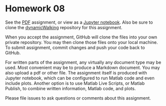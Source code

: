 # Homework 08

See the [PDF](hw08.pdf) assignment, or view as a [Jupyter notebook](hw08.ipynb). Also be sure to clone the [dynamicWalking](https://github.com/biomechanics-course/dynamicWalking) repository for this assignment.

When you accept the assignment, GitHub will clone the files into your own private repository. You may then clone those files onto your local machine. To submit assignment, commit changes and push your code back to GitHub.

For written parts of the assignment, any virtually any document type may be used. Most convenient may be to produce a Markdown document. You may also upload a pdf or other file. The assignment itself is produced with Jupyter notebook, which can be configured to run Matlab code and even include plots. Another option is to use Matlab Live Scripts, or Matlab Publish, to combine written information, Matlab code, and plots.

Please file issues to ask questions or comments about this assignment.
